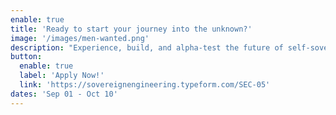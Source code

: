 ```yaml
---
enable: true
title: 'Ready to start your journey into the unknown?'
image: '/images/men-wanted.png'
description: "Experience, build, and alpha-test the future of self-sovereign technology in beautiful Madeira. Don't miss the opportunity of a lifetime."
button:
  enable: true
  label: 'Apply Now!'
  link: 'https://sovereignengineering.typeform.com/SEC-05'
dates: 'Sep 01 - Oct 10'
---
```

